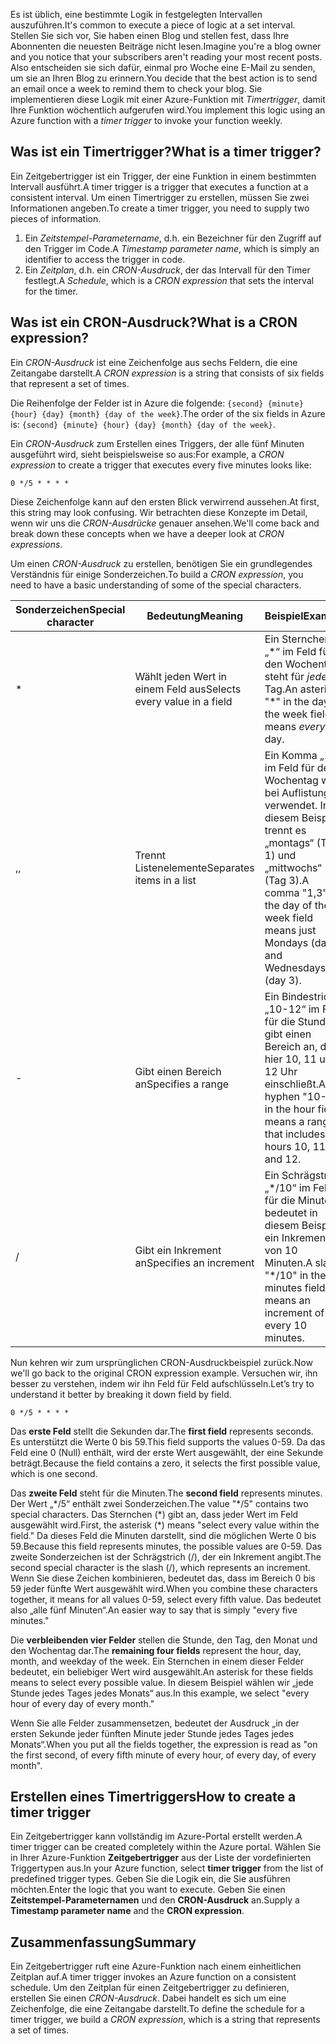 <span data-ttu-id="20bdd-101">Es ist üblich, eine bestimmte Logik in festgelegten Intervallen auszuführen.</span><span class="sxs-lookup"><span data-stu-id="20bdd-101">It's common to execute a piece of logic at a set interval.</span></span> <span data-ttu-id="20bdd-102">Stellen Sie sich vor, Sie haben einen Blog und stellen fest, dass Ihre Abonnenten die neuesten Beiträge nicht lesen.</span><span class="sxs-lookup"><span data-stu-id="20bdd-102">Imagine you're a blog owner and you notice that your subscribers aren't reading your most recent posts.</span></span> <span data-ttu-id="20bdd-103">Also entscheiden sie sich dafür, einmal pro Woche eine E-Mail zu senden, um sie an Ihren Blog zu erinnern.</span><span class="sxs-lookup"><span data-stu-id="20bdd-103">You decide that the best action is to send an email once a week to remind them to check your blog.</span></span> <span data-ttu-id="20bdd-104">Sie implementieren diese Logik mit einer Azure-Funktion mit _Timertrigger_, damit Ihre Funktion wöchentlich aufgerufen wird.</span><span class="sxs-lookup"><span data-stu-id="20bdd-104">You implement this logic using an Azure function with a _timer trigger_ to invoke your function weekly.</span></span>

## <a name="what-is-a-timer-trigger"></a><span data-ttu-id="20bdd-105">Was ist ein Timertrigger?</span><span class="sxs-lookup"><span data-stu-id="20bdd-105">What is a timer trigger?</span></span>

<span data-ttu-id="20bdd-106">Ein Zeitgebertrigger ist ein Trigger, der eine Funktion in einem bestimmten Intervall ausführt.</span><span class="sxs-lookup"><span data-stu-id="20bdd-106">A timer trigger is a trigger that executes a function at a consistent interval.</span></span> <span data-ttu-id="20bdd-107">Um einen Timertrigger zu erstellen, müssen Sie zwei Informationen angeben.</span><span class="sxs-lookup"><span data-stu-id="20bdd-107">To create a timer trigger, you need to supply two pieces of information.</span></span> 

1. <span data-ttu-id="20bdd-108">Ein *Zeitstempel-Parametername*, d.h. ein Bezeichner für den Zugriff auf den Trigger im Code.</span><span class="sxs-lookup"><span data-stu-id="20bdd-108">A *Timestamp parameter name*, which is simply an identifier to access the trigger in code.</span></span> 
2. <span data-ttu-id="20bdd-109">Ein *Zeitplan*, d.h. ein *CRON-Ausdruck*, der das Intervall für den Timer festlegt.</span><span class="sxs-lookup"><span data-stu-id="20bdd-109">A *Schedule*, which is a *CRON expression* that sets the interval for the timer.</span></span>

## <a name="what-is-a-cron-expression"></a><span data-ttu-id="20bdd-110">Was ist ein CRON-Ausdruck?</span><span class="sxs-lookup"><span data-stu-id="20bdd-110">What is a CRON expression?</span></span>

<span data-ttu-id="20bdd-111">Ein *CRON-Ausdruck* ist eine Zeichenfolge aus sechs Feldern, die eine Zeitangabe darstellt.</span><span class="sxs-lookup"><span data-stu-id="20bdd-111">A *CRON expression* is a string that consists of six fields that represent a set of times.</span></span>

<span data-ttu-id="20bdd-112">Die Reihenfolge der Felder ist in Azure die folgende: `{second} {minute} {hour} {day} {month} {day of the week}`.</span><span class="sxs-lookup"><span data-stu-id="20bdd-112">The order of the six fields in Azure is: `{second} {minute} {hour} {day} {month} {day of the week}`.</span></span>

<span data-ttu-id="20bdd-113">Ein *CRON-Ausdruck* zum Erstellen eines Triggers, der alle fünf Minuten ausgeführt wird, sieht beispielsweise so aus:</span><span class="sxs-lookup"><span data-stu-id="20bdd-113">For example, a *CRON expression* to create a trigger that executes every five minutes looks like:</span></span>

```
0 */5 * * * *
```

<span data-ttu-id="20bdd-114">Diese Zeichenfolge kann auf den ersten Blick verwirrend aussehen.</span><span class="sxs-lookup"><span data-stu-id="20bdd-114">At first, this string may look confusing.</span></span> <span data-ttu-id="20bdd-115">Wir betrachten diese Konzepte im Detail, wenn wir uns die *CRON-Ausdrücke* genauer ansehen.</span><span class="sxs-lookup"><span data-stu-id="20bdd-115">We'll come back and break down these concepts when we have a deeper look at *CRON expressions*.</span></span>

<span data-ttu-id="20bdd-116">Um einen *CRON-Ausdruck* zu erstellen, benötigen Sie ein grundlegendes Verständnis für einige Sonderzeichen.</span><span class="sxs-lookup"><span data-stu-id="20bdd-116">To build a *CRON expression*, you need to have a basic understanding of some of the special characters.</span></span>

| <span data-ttu-id="20bdd-117">Sonderzeichen</span><span class="sxs-lookup"><span data-stu-id="20bdd-117">Special character</span></span> | <span data-ttu-id="20bdd-118">Bedeutung</span><span class="sxs-lookup"><span data-stu-id="20bdd-118">Meaning</span></span> | <span data-ttu-id="20bdd-119">Beispiel</span><span class="sxs-lookup"><span data-stu-id="20bdd-119">Example</span></span> |
| ------------- | ------------- | ------------- |
| *      | <span data-ttu-id="20bdd-120">Wählt jeden Wert in einem Feld aus</span><span class="sxs-lookup"><span data-stu-id="20bdd-120">Selects every value in a field</span></span> | <span data-ttu-id="20bdd-121">Ein Sternchen „\*“ im Feld für den Wochentag steht für *jeden* Tag.</span><span class="sxs-lookup"><span data-stu-id="20bdd-121">An asterisk "\*" in the day of the week field means *every* day.</span></span> |
| <span data-ttu-id="20bdd-122">,</span><span class="sxs-lookup"><span data-stu-id="20bdd-122">,</span></span>      | <span data-ttu-id="20bdd-123">Trennt Listenelemente</span><span class="sxs-lookup"><span data-stu-id="20bdd-123">Separates items in a list</span></span> | <span data-ttu-id="20bdd-124">Ein Komma „1,3“ im Feld für den Wochentag wird bei Auflistungen verwendet. In diesem Beispiel trennt es „montags“ (Tag 1) und „mittwochs“ (Tag 3).</span><span class="sxs-lookup"><span data-stu-id="20bdd-124">A comma "1,3" in the day of the week field means just Mondays (day 1) and Wednesdays (day 3).</span></span> |
| -      | <span data-ttu-id="20bdd-125">Gibt einen Bereich an</span><span class="sxs-lookup"><span data-stu-id="20bdd-125">Specifies a range</span></span> | <span data-ttu-id="20bdd-126">Ein Bindestrich „10-12“ im Feld für die Stunden gibt einen Bereich an, der hier 10, 11 und 12 Uhr einschließt.</span><span class="sxs-lookup"><span data-stu-id="20bdd-126">A hyphen "10-12" in the hour field means a range that includes the hours 10, 11, and 12.</span></span> |
| /      | <span data-ttu-id="20bdd-127">Gibt ein Inkrement an</span><span class="sxs-lookup"><span data-stu-id="20bdd-127">Specifies an increment</span></span> | <span data-ttu-id="20bdd-128">Ein Schrägstrich „\*/10“ im Feld für die Minuten bedeutet in diesem Beispiel ein Inkrement von 10 Minuten.</span><span class="sxs-lookup"><span data-stu-id="20bdd-128">A slash "\*/10" in the minutes field means an increment of every 10 minutes.</span></span> |

<span data-ttu-id="20bdd-129">Nun kehren wir zum ursprünglichen CRON-Ausdruckbeispiel zurück.</span><span class="sxs-lookup"><span data-stu-id="20bdd-129">Now we'll go back to the original CRON expression example.</span></span> <span data-ttu-id="20bdd-130">Versuchen wir, ihn besser zu verstehen, indem wir ihn Feld für Feld aufschlüsseln.</span><span class="sxs-lookup"><span data-stu-id="20bdd-130">Let’s try to understand it better by breaking it down field by field.</span></span>

```
0 */5 * * * *
```

<span data-ttu-id="20bdd-131">Das **erste Feld** stellt die Sekunden dar.</span><span class="sxs-lookup"><span data-stu-id="20bdd-131">The **first field** represents seconds.</span></span> <span data-ttu-id="20bdd-132">Es unterstützt die Werte 0 bis 59.</span><span class="sxs-lookup"><span data-stu-id="20bdd-132">This field supports the values 0-59.</span></span> <span data-ttu-id="20bdd-133">Da das Feld eine 0 (Null) enthält, wird der erste Wert ausgewählt, der eine Sekunde beträgt.</span><span class="sxs-lookup"><span data-stu-id="20bdd-133">Because the field contains a zero, it selects the first possible value, which is one second.</span></span>

<span data-ttu-id="20bdd-134">Das **zweite Feld** steht für die Minuten.</span><span class="sxs-lookup"><span data-stu-id="20bdd-134">The **second field** represents minutes.</span></span> <span data-ttu-id="20bdd-135">Der Wert „\*/5“ enthält zwei Sonderzeichen.</span><span class="sxs-lookup"><span data-stu-id="20bdd-135">The value "\*/5" contains two special characters.</span></span> <span data-ttu-id="20bdd-136">Das Sternchen (\*) gibt an, dass jeder Wert im Feld ausgewählt wird.</span><span class="sxs-lookup"><span data-stu-id="20bdd-136">First, the asterisk (\*) means "select every value within the field."</span></span> <span data-ttu-id="20bdd-137">Da dieses Feld die Minuten darstellt, sind die möglichen Werte 0 bis 59.</span><span class="sxs-lookup"><span data-stu-id="20bdd-137">Because this field represents minutes, the possible values are 0-59.</span></span> <span data-ttu-id="20bdd-138">Das zweite Sonderzeichen ist der Schrägstrich (/), der ein Inkrement angibt.</span><span class="sxs-lookup"><span data-stu-id="20bdd-138">The second special character is the slash (/), which represents an increment.</span></span> <span data-ttu-id="20bdd-139">Wenn Sie diese Zeichen kombinieren, bedeutet das, dass im Bereich 0 bis 59 jeder fünfte Wert ausgewählt wird.</span><span class="sxs-lookup"><span data-stu-id="20bdd-139">When you combine these characters together, it means for all values 0-59, select every fifth value.</span></span> <span data-ttu-id="20bdd-140">Das bedeutet also „alle fünf Minuten“.</span><span class="sxs-lookup"><span data-stu-id="20bdd-140">An easier way to say that is simply "every five minutes."</span></span>

<span data-ttu-id="20bdd-141">Die **verbleibenden vier Felder** stellen die Stunde, den Tag, den Monat und den Wochentag dar.</span><span class="sxs-lookup"><span data-stu-id="20bdd-141">The **remaining four fields** represent the hour, day, month, and weekday of the week.</span></span> <span data-ttu-id="20bdd-142">Ein Sternchen in einem dieser Felder bedeutet, ein beliebiger Wert wird ausgewählt.</span><span class="sxs-lookup"><span data-stu-id="20bdd-142">An asterisk for these fields means to select every possible value.</span></span> <span data-ttu-id="20bdd-143">In diesem Beispiel wählen wir „jede Stunde jedes Tages jedes Monats“ aus.</span><span class="sxs-lookup"><span data-stu-id="20bdd-143">In this example, we select "every hour of every day of every month."</span></span>

<span data-ttu-id="20bdd-144">Wenn Sie alle Felder zusammensetzen, bedeutet der Ausdruck „in der ersten Sekunde jeder fünften Minute jeder Stunde jedes Tages jedes Monats“.</span><span class="sxs-lookup"><span data-stu-id="20bdd-144">When you put all the fields together, the expression is read as "on the first second, of every fifth minute of every hour, of every day, of every month".</span></span>

## <a name="how-to-create-a-timer-trigger"></a><span data-ttu-id="20bdd-145">Erstellen eines Timertriggers</span><span class="sxs-lookup"><span data-stu-id="20bdd-145">How to create a timer trigger</span></span>

<span data-ttu-id="20bdd-146">Ein Zeitgebertrigger kann vollständig im Azure-Portal erstellt werden.</span><span class="sxs-lookup"><span data-stu-id="20bdd-146">A timer trigger can be created completely within the Azure portal.</span></span> <span data-ttu-id="20bdd-147">Wählen Sie in Ihrer Azure-Funktion **Zeitgebertrigger** aus der Liste der vordefinierten Triggertypen aus.</span><span class="sxs-lookup"><span data-stu-id="20bdd-147">In your Azure function, select **timer trigger** from the list of predefined trigger types.</span></span> <span data-ttu-id="20bdd-148">Geben Sie die Logik ein, die Sie ausführen möchten.</span><span class="sxs-lookup"><span data-stu-id="20bdd-148">Enter the logic that you want to execute.</span></span> <span data-ttu-id="20bdd-149">Geben Sie einen **Zeitstempel-Parameternamen** und den **CRON-Ausdruck** an.</span><span class="sxs-lookup"><span data-stu-id="20bdd-149">Supply a **Timestamp parameter name** and the **CRON expression**.</span></span>

## <a name="summary"></a><span data-ttu-id="20bdd-150">Zusammenfassung</span><span class="sxs-lookup"><span data-stu-id="20bdd-150">Summary</span></span>

<span data-ttu-id="20bdd-151">Ein Zeitgebertrigger ruft eine Azure-Funktion nach einem einheitlichen Zeitplan auf.</span><span class="sxs-lookup"><span data-stu-id="20bdd-151">A timer trigger invokes an Azure function on a consistent schedule.</span></span> <span data-ttu-id="20bdd-152">Um den Zeitplan für einen Zeitgebertrigger zu definieren, erstellen Sie einen *CRON-Ausdruck*. Dabei handelt es sich um eine Zeichenfolge, die eine Zeitangabe darstellt.</span><span class="sxs-lookup"><span data-stu-id="20bdd-152">To define the schedule for a timer trigger, we build a *CRON expression*, which is a string that represents a set of times.</span></span>

